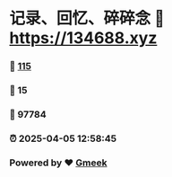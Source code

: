# 记录、回忆、碎碎念 :link: https://134688.xyz 
### :page_facing_up: [115](https://134688.xyz/tag.html) 
### :speech_balloon: 15 
### :hibiscus: 97784 
### :alarm_clock: 2025-04-05 12:58:45 
### Powered by :heart: [Gmeek](https://github.com/Meekdai/Gmeek)
